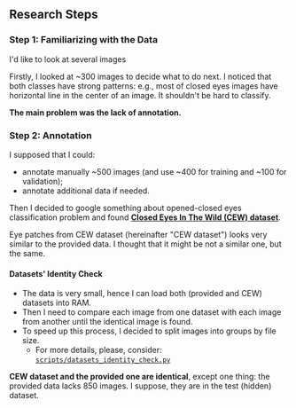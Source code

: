 ## Research Steps
### Step 1: Familiarizing  with the Data
 I'd like to look at several images  

Firstly, I looked at ~300 images to decide what to do next.
I noticed that both classes have strong patterns: e.g., most of closed eyes
images have horizontal line in the center of an image. It shouldn't be hard to classify.

**The main problem was the lack of annotation.**

### Step 2: Annotation
I supposed that I could:
* annotate manually ~500 images (and use ~400 for training and ~100 for validation);
* annotate additional data if needed.

Then I decided to google something about opened-closed eyes classification problem and found
[**Closed Eyes In The Wild (CEW) dataset**](http://parnec.nuaa.edu.cn/_upload/tpl/02/db/731/template731/pages/xtan/ClosedEyeDatabases.html).

Eye patches from CEW dataset (hereinafter "CEW dataset") looks very similar to the provided data.
I thought that it might be not a similar one, but the same.

#### Datasets' Identity Check
* The data is very small, hence I can load both (provided and CEW) datasets into RAM.
* Then I need to compare each image from one dataset with each image from another 
  until the identical image is found.
* To speed up this process, I decided to split images into groups by file size. 
  * For more details, please, consider: [`scripts/datasets_identity_check.py`](scripts/datasets_identity_check.py)

**CEW dataset and the provided one are identical**,
except one thing: the provided data lacks 850 images.
I suppose, they are in the test (hidden) dataset.

